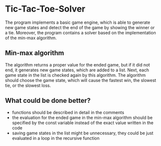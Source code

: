 # Tic-Tac-Toe-Solver

The program implements a basic game engine, which is able to generate new game states and detect the end of the game by showing the winner or a tie. Moreover, the program contains a solver based on the implementation of the min-max algorithm.

## Min-max algorithm

The algorithm returns a proper value for the ended game, but if it did not end, it generates new game states, which are added to a list. Next, each game state in the list is checked again by this algorithm. The algorithm should choose the game state, which will cause the fastest win, the slowest tie, or the slowest loss.

## What could be done better?

- functions should be described in detail in the comments
- the evaluation for the ended game in the min-max algorithm should be specified by the const variable instead of the exact value written in the code
- saving game states in the list might be unnecessary, they could be just evaluated in a loop in the recursive function
